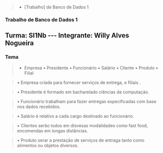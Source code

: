 > * [Trabalho] de Banco de Dados 1

 
 

### Trabalho de Banco de Dados 1


## Turma: SI1Nb          ---    Integrante: Willy Alves Nogueira
### Tema
> * Empresa • Presidente • Funcionário • Salário • Cliente • Produto • Filial

> • Empresa criada para fornecer serviços de entrega, e filiais .

> • Presidente é formado em bacharelado ciências da computação.

> • Funcionário trabalham para fazer entregas especificadas com base nos dados recebidos.

>  • Salário é relativo a cada cargo destinado ao funcionário.

>  • Clientes serão todos em disvesas modalidades como fast food, encomendas em longas distâncias.

>  • Produto serar a prestação de serviços de entraga tanto como alimentos ou objetos diversos.

